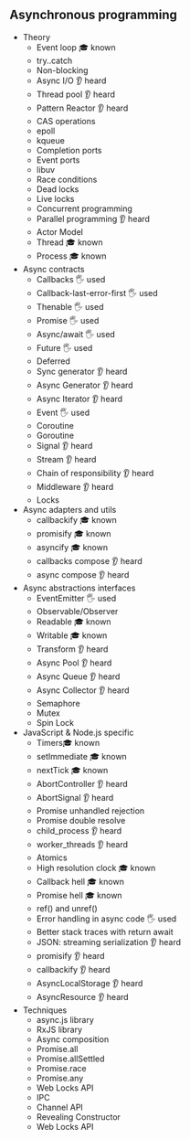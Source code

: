 ## Asynchronous programming

- Theory
  - Event loop 🎓 known
  - try..catch 
  - Non-blocking
  - Async I/O 👂 heard
  - Thread pool 👂 heard
  - Pattern Reactor 👂 heard
  - CAS operations
  - epoll
  - kqueue
  - Completion ports
  - Event ports
  - libuv
  - Race conditions
  - Dead locks
  - Live locks
  - Concurrent programming
  - Parallel programming 👂 heard
  - Actor Model
  - Thread 🎓 known
  - Process 🎓 known
- Async contracts
  - Callbacks 🖐️ used
  - Callback-last-error-first 🖐️ used
  - Thenable 🖐️ used
  - Promise 🖐️ used
  - Async/await 🖐️ used
  - Future 🖐️ used
  - Deferred
  - Sync generator 👂 heard
  - Async Generator 👂 heard
  - Async Iterator 👂 heard
  - Event 🖐️ used
  - Coroutine
  - Goroutine
  - Signal 👂 heard
  - Stream 👂 heard
  - Chain of responsibility 👂 heard
  - Middleware 👂 heard
  - Locks 
- Async adapters and utils
  - callbackify 🎓 known
  - promisify 🎓 known
  - asyncify 🎓 known
  - callbacks compose 👂 heard
  - async compose 👂 heard
- Async abstractions interfaces
  - EventEmitter 🖐️ used
  - Observable/Observer
  - Readable 🎓 known
  - Writable 🎓 known
  - Transform 👂 heard
  - Async Pool 👂 heard
  - Async Queue 👂 heard
  - Async Collector 👂 heard
  - Semaphore
  - Mutex
  - Spin Lock
- JavaScript & Node.js specific
  - Timers🎓 known
  - setImmediate 🎓 known
  - nextTick 🎓 known
  - AbortController  👂 heard
  - AbortSignal 👂 heard
  - Promise unhandled rejection
  - Promise double resolve
  - child_process 👂 heard
  - worker_threads 👂 heard
  - Atomics
  - High resolution clock 🎓 known
  - Callback hell 🎓 known
  - Promise hell 🎓 known
  - ref() and unref()
  - Error handling in async code 🖐️ used
  - Better stack traces with return await
  - JSON: streaming serialization 👂 heard
  - promisify 👂 heard
  - callbackify 👂 heard
  - AsyncLocalStorage 👂 heard
  - AsyncResource 👂 heard
- Techniques
  - async.js library
  - RxJS library
  - Async composition
  - Promise.all
  - Promise.allSettled
  - Promise.race
  - Promise.any
  - Web Locks API
  - IPC
  - Channel API
  - Revealing Constructor
  - Web Locks API

